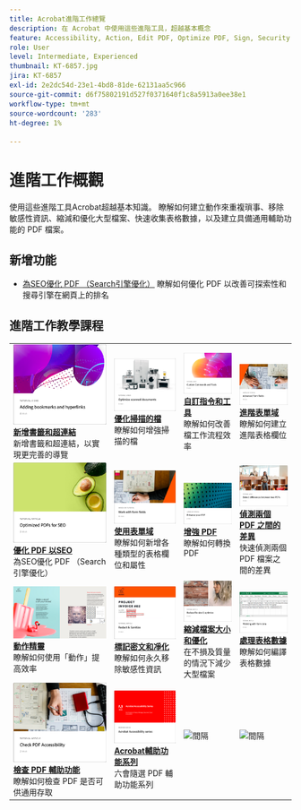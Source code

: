 ```yaml
---
title: Acrobat進階工作總覽
description: 在 Acrobat 中使用這些進階工具，超越基本概念
feature: Accessibility, Action, Edit PDF, Optimize PDF, Sign, Security
role: User
level: Intermediate, Experienced
thumbnail: KT-6857.jpg
jira: KT-6857
exl-id: 2e2dc54d-23e1-4bd8-81de-62131aa5c966
source-git-commit: d6f75802191d527f0371640f1c8a5913a0ee38e1
workflow-type: tm+mt
source-wordcount: '283'
ht-degree: 1%

---
```


# 進階工作概觀

使用這些進階工具Acrobat超越基本知識。 瞭解如何建立動作來重複瑣事、移除敏感性資訊、縮減和優化大型檔案、快速收集表格數據，以及建立具備通用輔助功能的 PDF 檔案。

## 新增功能

* [為SEO優化 PDF （Search引擎優化）](optimizeseo.md)
瞭解如何優化 PDF 以改善可探索性和搜尋引擎在網頁上的排名

## 進階工作教學課程

<table style="table-layout:fixed">
<tr>
  <td>
    <a href="bookmarks.md">
      <img alt="新增書籤和超連結" src="../assets/bookmarks.png" />
    </a>
    <div>
      <a href="bookmarks.md"><strong>新增書籤和超連結</strong></a>
      </div>
      新增書籤和超連結，以實現更完善的導覽
  </td>
  <td>
    <a href="optimizescan.md">
      <img alt="優化掃描的檔" src="../assets/optimize.png" />
    </a>
    <div>
      <a href="optimizescan.md"><strong>優化掃描的檔</strong></a>
      </div>
      瞭解如何增強掃描的檔
  </td>
  <td>
    <a href="custom.md">
      <img alt="自訂指令和工具" src="../assets/custom-commands.png" />
    </a>
    <div>
      <a href="custom.md"><strong>自訂指令和工具</strong></a>
      </div>
      瞭解如何改善檔工作流程效率
  </td>
  <td>
    <a href="advancedforms.md">
      <img alt="進階表單欄位" src="../assets/advanced-forms.png" />
    </a>
    <div>
      <a href="advancedforms.md"><strong>進階表單域</strong></a>
      </div>
      瞭解如何建立進階表格欄位
  </td>
</tr>
<tr>
 <td>
    <a href="optimizeseo.md">
      <img alt="優化 PDF 以SEO" src="../assets/seo.png" />
    </a>
    <div>
      <a href="optimizeseo.md"><strong>優化 PDF 以SEO</strong></a>
      </div>
      為SEO優化 PDF （Search引擎優化）
  </td>
  <td>
    <a href="workforms.md">
      <img alt="使用表單域" src="../assets/work-forms.png" />
    </a>
    <div>
      <a href="workforms.md"><strong>使用表單域</strong></a>
      </div>
      瞭解如何新增各種類型的表格欄位和屬性
  </td>
  <td>
    <a href="enhance.md">
      <img alt="增強 PDF" src="../assets/enhance.png" />
    </a>
    <div>
      <a href="enhance.md"><strong>增強 PDF</strong></a>
      </div>
      瞭解如何轉換 PDF
  </td>
 <td>
    <a href="compare.md">
      <img alt="偵測兩個 PDF 之間的差異" src="../assets/compare.png" />
    </a>
    <div>
      <a href="compare.md"><strong>偵測兩個 PDF 之間的差異</strong></a>
      </div>
      快速偵測兩個 PDF 檔案之間的差異
  </td>
</tr>
<tr>
  <td>
    <a href="action.md">
      <img alt="動作精靈" src="../assets/action.png" />
    </a>
    <div>
      <a href="action.md"><strong>動作精靈</strong></a>
      </div>
      瞭解如何使用「動作」提高效率
  </td>
  <td>
    <a href="redact.md">
      <img alt="標記密文和凈化" src="../assets/redact.png" />
    </a>
    <div>
      <a href="redact.md"><strong>標記密文和凈化</strong></a>
      </div>
      瞭解如何永久移除敏感性資訊
  </td>
 <td>
    <a href="reduce.md">
      <img alt="縮減檔案大小和優化" src="../assets/reduce.png" />
    </a>
    <div>
      <a href="reduce.md"><strong>縮減檔案大小和優化</strong></a>
      </div>
      在不損及質量的情況下減少大型檔案
  </td>
  <td>
    <a href="formdata.md">
      <img alt="處理表格數據" src="../assets/form-data.png" />
    </a>
    <div>
      <a href="formdata.md"><strong>處理表格數據</strong></a>
      </div>
      瞭解如何編譯表格數據
  </td>
</tr>
<tr>
 <td>
    <a href="accessibility.md">
      <img alt="檢查 PDF 輔助功能" src="../assets/accessibility.png" />
    </a>
    <div>
      <a href="accessibility.md"><strong>檢查 PDF 輔助功能</strong></a>
      </div>
      瞭解如何檢查 PDF 是否可供通用存取
  </td>
 <td>
    <a href="accessibility-series.md">
      <img alt="Acrobat輔助功能系列" src="../assets/accessibility-series.png" />
    </a>
    <div>
      <a href="accessibility-series.md"><strong>Acrobat輔助功能系列</strong></a>
      </div>
      六會隨選 PDF 輔助功能系列
  </td>
  <td>
   <img alt="間隔" src="../assets/Grayspacer.png" />
    <div>
    <br>
  </td> 
  <td>
   <img alt="間隔" src="../assets/Grayspacer.png" />
    <div>
    <br>
  </td>  
</tr>
</table>
